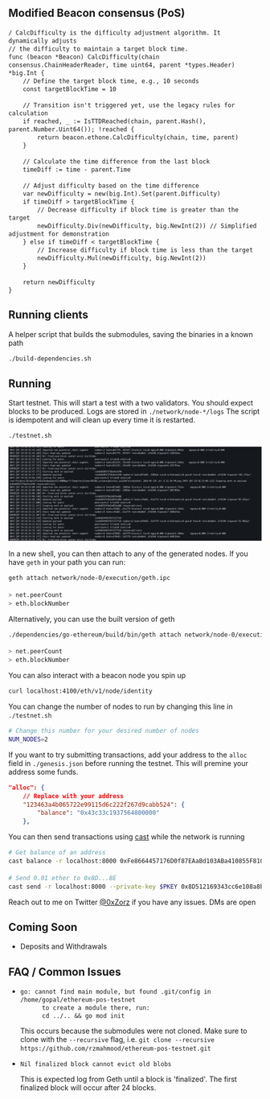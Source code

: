 ## Modified Beacon consensus (PoS)

```
/ CalcDifficulty is the difficulty adjustment algorithm. It dynamically adjusts
// the difficulty to maintain a target block time.
func (beacon *Beacon) CalcDifficulty(chain consensus.ChainHeaderReader, time uint64, parent *types.Header) *big.Int {
	// Define the target block time, e.g., 10 seconds
	const targetBlockTime = 10

	// Transition isn't triggered yet, use the legacy rules for calculation
	if reached, _ := IsTTDReached(chain, parent.Hash(), parent.Number.Uint64()); !reached {
		return beacon.ethone.CalcDifficulty(chain, time, parent)
	}

	// Calculate the time difference from the last block
	timeDiff := time - parent.Time

	// Adjust difficulty based on the time difference
	var newDifficulty = new(big.Int).Set(parent.Difficulty)
	if timeDiff > targetBlockTime {
		// Decrease difficulty if block time is greater than the target
		newDifficulty.Div(newDifficulty, big.NewInt(2)) // Simplified adjustment for demonstration
	} else if timeDiff < targetBlockTime {
		// Increase difficulty if block time is less than the target
		newDifficulty.Mul(newDifficulty, big.NewInt(2))
	}

	return newDifficulty
}
```


## Running clients 
A helper script that builds the submodules, saving the binaries in a known path
```bash
./build-dependencies.sh
```

## Running

Start testnet. This will start a test with a two validators. You should expect blocks to be produced. Logs are stored in `./network/node-*/logs`
The script is idempotent and will clean up every time it is restarted.
```bash
./testnet.sh
```

![Running Testnet](./assets/Screenshot.png)

In a new shell, you can then attach to any of the generated nodes. 
If you have `geth` in your path you can run:

```bash
geth attach network/node-0/execution/geth.ipc 

> net.peerCount
> eth.blockNumber
```
Alternatively, you can use the built version of geth

```bash
./dependencies/go-ethereum/build/bin/geth attach network/node-0/execution/geth.ipc 

> net.peerCount
> eth.blockNumber
```

You can also interact with a beacon node you spin up
```bash
curl localhost:4100/eth/v1/node/identity
```

You can change the number of nodes to run by changing this line in `./testnet.sh`
```bash
# Change this number for your desired number of nodes
NUM_NODES=2
```

If you want to try submitting transactions, add your address to the `alloc` field in `./genesis.json` before running the testnet. This will premine your address some funds.
```json
"alloc": {
    // Replace with your address
    "123463a4b065722e99115d6c222f267d9cabb524": {
        "balance": "0x43c33c1937564800000"
    },
```
You can then send transactions using [cast](https://book.getfoundry.sh/cast/) while the network is running
```bash
# Get balance of an address
cast balance -r localhost:8000 0xFe8664457176D0f87EAaBd103ABa410855F81010

# Send 0.01 ether to 0x8D...8E
cast send -r localhost:8000 --private-key $PKEY 0x8D512169343cc6e108a8bB6ec5bc116C416eFc8E --value 0.01ether
```

Reach out to me on Twitter [@0xZorz](https://twitter.com/0xZorz) if you have any issues. DMs are open

## Coming Soon
- Deposits and Withdrawals

## FAQ / Common Issues
- ```
  go: cannot find main module, but found .git/config in /home/gopal/ethereum-pos-testnet
        to create a module there, run:
        cd ../.. && go mod init
  ```
  This occurs because the submodules were not cloned. Make sure to clone with the `--recursive` flag, i.e. `git clone --recursive https://github.com/rzmahmood/ethereum-pos-testnet.git`

- ```
  Nil finalized block cannot evict old blobs 
  ```
  This is expected log from Geth until a block is 'finalized'. The first finalized block will occur after 24 blocks.
